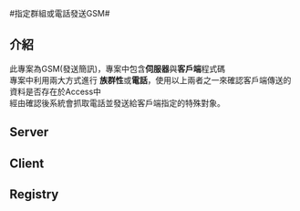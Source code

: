 #指定群組或電話發送GSM#

## 介紹

此專案為GSM(發送簡訊)，專案中包含**伺服器**與**客戶端**程式碼<br>
專案中利用兩大方式進行
**族群性**或**電話**，使用以上兩者之一來確認客戶端傳送的資料是否存在於Access中<br>經由確認後系統會抓取電話並發送給客戶端指定的特殊對象。

## Server

## Client

## Registry